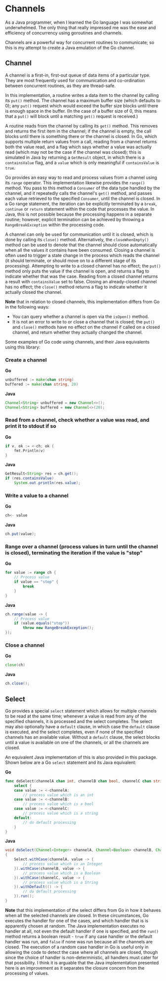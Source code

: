 # Channels

As a Java programmer, when I learned the Go language I was somewhat underwhelmed. The only thing
that really impressed me was the ease and efficiency of concurrency using goroutines and channels.

Channels are a powerful way for concurrent routines to communicate; so this is my attempt to create
a Java emulation of the Go channel.

## Channel

A channel is a first-in, first-out queue of data items of a particular type. 
They are most frequently used for communication and co-ordination between concurrent routines, 
as they are thread-safe.

In this implementation, a routine writes a data item to the channel by calling its `put()` method.
The channel has a maximum buffer size (which defaults to 0); any `put()` request which would
exceed the buffer size blocks until there is enough space in the buffer. (In the case of
a buffer size of 0, this means that a `put()` will block until a matching `get()` request is received.)

A routine reads from the channel by calling its `get()` method. This removes and returns the first
item in the channel; if the channel is empty, the call blocks until there is something there or the channel
is closed.
In Go, which supports multiple return values from a call, reading from a channel returns both the value read, and a flag which says whether a value was actually read (which may not be the case if the channel was closed);
this is simulated in Java by returning a `GetResult` object, in which there is a `containsValue` flag,
and a `value` which is only meaningful if `containsValue` is `true`.

Go provides an easy way to read and process values from a channel using its `range` operator.
This implementation likewise provides the `range()` method. You pass to this method a
`Consumer` of the data type handled by the channel, and it repeatedly calls the channel's
`get()` method, and passes each value retrieved to the specified `Consumer`, until the channel is
closed. In a Go range statement, the iteration can be explicitly terminated by a `break`, `continue` or
`return` statement within the code that processes the value. In Java, this is not possible because the processing
happens in a separate routine; however, explicit termination can be achieved by throwing a
`RangeBreakException` within the processing code.

A channel can only be used for communication until it is closed, which is done by calling its
`close()` method. Alternatively, the `closeWhenEmpty()` method can be used to
denote that the channel should close automatically when all the values it contains have been
consumed.
Closing a channel is often used
to trigger a state change in the process which reads the channel (it should terminate, or 
should move on to a different stage of its processing). 
Attempting to write to a closed channel
has no effect; the `put()` method
only puts the value if the channel is open, and returns a flag to indicate whether that was the case.
Reading from a closed channel returns a result with `containsValue`
set to false. Closing an already-closed channel has no effect; the `close()` method 
returns a flag to indicate whether it actually closed the channel.

**Note** that in relation to closed channels, this implementation
differs from Go in the following ways:
* You can query whether a channel
is open via the `isOpen()` method.
* It is not an error to write to or close a channel that is closed; the `put()` and `close()`
methods have no effect on the channel if called on a closed channel, and return whether they
actually changed the channel.

Some examples of Go code using channels, and their Java equivalents using this library:

### Create a channel

**Go**
```go
unbuffered := make(chan string)
buffered := make(chan string, 20)
``` 

**Java**
```java
Channel<String> unbuffered = new Channel<>();
Channel<String> buffered = new Channel<>(20);
``` 

### Read from a channel, check whether a value was read, and print it to stdout if so

**Go**
```go
if v, ok := <-ch; ok {
	fmt.Println(v)
}
``` 

**Java**
```java
GetResult<String> res = ch.get();
if (res.containsValue) 
	System.out.println(res.value);
``` 

### Write a value to a channel

**Go**
```go
ch<- value
``` 

**Java**
```java
ch.put(value);
``` 

### Range over a channel (process values in turn until the channel is closed), terminating the iteration if the value is "stop"

**Go**
```go
for value := range ch {
	// Process value
	if value == "stop" {
		break
	}
}
``` 

**Java**
```java
ch.range(value -> {
	// Process value
	if (value.equals("stop"))
		throw new RangeBreakException();
});
``` 

### Close a channel

**Go**
```go
close(ch)
``` 

**Java**
```java
ch.close();
``` 

## Select

Go provides a special `select` statement which allows for multiple channels to be read
at the same time; whenever a value is read from any of the specified channels, it is processed and
the select completes. The select may also optionally have a `default` clause, in which
case the `default` clause is executed, and the select completes, even if none of the specified channels
has an available value. Without a `default` clause, the select blocks until a value is available on one
of the channels, or all the channels are closed.

An equivalent Java implementation of this is also provided in this package. Shown below are a Go `select`
statement and its Java equivalent:

**Go**  
```go
func doSelect(channelA chan int, channelB chan bool, channelC chan string) {
	select {
	case value := <-channelA:
		// process value which is an int  
	case value := <-channelB:
		// process value which is a bool
	case value := <-channelC:
		// process value which is a string
	default:
		// do default processing
	}
}
```

**Java**  
```java
void doSelect(Channel<Integer> channelA, Channel<Boolean> channelB, Channel<String> channelC)
{
	Select.withCase(channelA, value -> {
		// process value which is an Integer  
	}).withCase(channelB, value -> {
		// process value which is a Boolean  
	}).withCase(channelC, value -> {
		// process value which is a String  
	}).withDefault(() -> {
		// do default processing
	}).run();
}
```

**Note** that this implementation of the select differs from Go in how it behaves when all the selected
channels are closed. In these circumstances, Go executes the handler for one of the cases, and which handler that is 
is apparently chosen at random. The Java implementation executes no handler at all, not even the default handler
if one is specified, and the `run()` method returns a boolean result - `true` if any case handler or the default
handler was run, and `false` if none was run because all the channels are closed. 
The execution of a random case 
handler in Go is useful only in allowing the code to detect the case where all channels are closed, though since 
the choice of handler is non-deterministic, all handlers must cater for that possibility. 
I think it is arguable that the Java implementation presented here is an improvement as it separates the closure
concern from the processing of values.